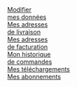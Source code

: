 <div id="UserHome" class="row">
	<div class="col-md-3">
		<a class="Bloc ModifierMonCompte" href="/[!Systeme::getMenu(Boutique/Mon-compte)!]/Modifier" title="Modifier mes données">Modifier<br /> mes données</a>
	</div>
	<div class="col-md-3">
		<a class="Bloc MesAdressesLivraison" href="/[!Systeme::getMenu(Boutique/Mon-compte)!]/Adresses?Type=Livraison" title="Mes adresses de livraison">Mes adresses<br />de livraison</a>
	</div>
	<div class="col-md-3">
		<a class="Bloc MesAdressesFacturation" href="/[!Systeme::getMenu(Boutique/Mon-compte)!]/Adresses?Type=Facturation" title="Mes adresses de facturation">Mes adresses<br /> de facturation</a>
	</div>
	<div class="col-md-3">
		<a class="Bloc HistoriqueCommandes" href="/[!Systeme::getMenu(Boutique/Mon-compte)!]/Historique" title="Mon historique de commandes">Mon historique<br /> de commandes</a>
	</div>
</div>
<div id="UserHome2" class="row">
	<div class="col-md-2"></div><div class="col-md-4"><a class="Bloc TelechargmentMonCompte" href="/[!Systeme::getMenu(Boutique/Mon-compte)!]/Telechargement" title="Mon espace téléchargement">Mes téléchargements</a></div>
	<div class="col-md-4"><a class="Bloc ServicesMonCompte" href="/[!Systeme::getMenu(Boutique/Mon-compte)!]/Abonnement" title="Mon espace abonnement">Mes abonnements</a></div>
	<div class="col-md-2"></div>
</div>
